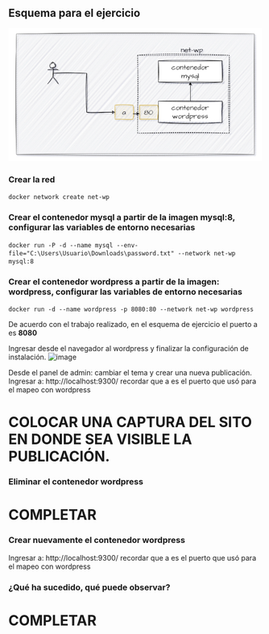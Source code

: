 ## Esquema para el ejercicio
![Imagen](imagenes/esquema-ejercicio5.PNG)

### Crear la red
```
docker network create net-wp
```

### Crear el contenedor mysql a partir de la imagen mysql:8, configurar las variables de entorno necesarias
```
docker run -P -d --name mysql --env-file="C:\Users\Usuario\Downloads\password.txt" --network net-wp mysql:8
```

### Crear el contenedor wordpress a partir de la imagen: wordpress, configurar las variables de entorno necesarias
```
docker run -d --name wordpress -p 8080:80 --network net-wp wordpress
```

De acuerdo con el trabajo realizado, en el esquema de ejercicio el puerto a es **8080**

Ingresar desde el navegador al wordpress y finalizar la configuración de instalación.
![image](https://github.com/kelly-sangoluisa/2024A-ISWD633-GR1/assets/94008979/7036a82d-08d4-4a33-96cb-249e3bdbcfd5)


Desde el panel de admin: cambiar el tema y crear una nueva publicación.
Ingresar a: http://localhost:9300/ 
recordar que a es el puerto que usó para el mapeo con wordpress

# COLOCAR UNA CAPTURA DEL SITO EN DONDE SEA VISIBLE LA PUBLICACIÓN.

### Eliminar el contenedor wordpress
# COMPLETAR

### Crear nuevamente el contenedor wordpress
Ingresar a: http://localhost:9300/ 
recordar que a es el puerto que usó para el mapeo con wordpress

### ¿Qué ha sucedido, qué puede observar?
# COMPLETAR





